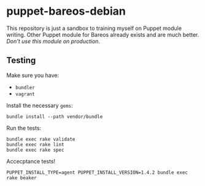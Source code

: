 # puppet-bareos-debian

This repository is just a sandbox to training myself on Puppet module writing.
Other Puppet module for Bareos already exists and are much better. *Don't use
this module on production*.

## Testing

Make sure you have:
- `bundler`
- `vagrant`

Install the necessary `gems`:
```
bundle install --path vendor/bundle
```

Run the tests:
```
bundle exec rake validate
bundle exec rake lint
bundle exec rake spec
```

Accecptance tests!
```
PUPPET_INSTALL_TYPE=agent PUPPET_INSTALL_VERSION=1.4.2 bundle exec rake beaker
```

